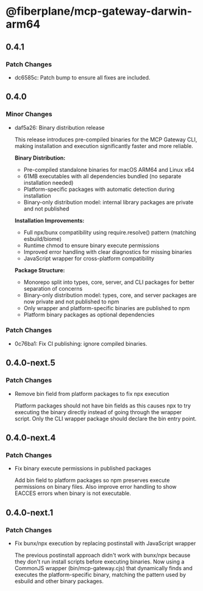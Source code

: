 # @fiberplane/mcp-gateway-darwin-arm64

## 0.4.1

### Patch Changes

- dc6585c: Patch bump to ensure all fixes are included.

## 0.4.0

### Minor Changes

- daf5a26: Binary distribution release

  This release introduces pre-compiled binaries for the MCP Gateway CLI, making installation and execution significantly faster and more reliable.

  **Binary Distribution:**

  - Pre-compiled standalone binaries for macOS ARM64 and Linux x64
  - 61MB executables with all dependencies bundled (no separate installation needed)
  - Platform-specific packages with automatic detection during installation
  - Binary-only distribution model: internal library packages are private and not published

  **Installation Improvements:**

  - Full npx/bunx compatibility using require.resolve() pattern (matching esbuild/biome)
  - Runtime chmod to ensure binary execute permissions
  - Improved error handling with clear diagnostics for missing binaries
  - JavaScript wrapper for cross-platform compatibility

  **Package Structure:**

  - Monorepo split into types, core, server, and CLI packages for better separation of concerns
  - Binary-only distribution model: types, core, and server packages are now private and not published to npm
  - Only wrapper and platform-specific binaries are published to npm
  - Platform binary packages as optional dependencies

### Patch Changes

- 0c76ba1: Fix CI publishing: ignore compiled binaries.

## 0.4.0-next.5

### Patch Changes

- Remove bin field from platform packages to fix npx execution

  Platform packages should not have bin fields as this causes npx to try executing the binary directly instead of going through the wrapper script. Only the CLI wrapper package should declare the bin entry point.

## 0.4.0-next.4

### Patch Changes

- Fix binary execute permissions in published packages

  Add bin field to platform packages so npm preserves execute permissions on binary files. Also improve error handling to show EACCES errors when binary is not executable.

## 0.4.0-next.1

### Patch Changes

- Fix bunx/npx execution by replacing postinstall with JavaScript wrapper

  The previous postinstall approach didn't work with bunx/npx because they don't run install scripts before executing binaries. Now using a CommonJS wrapper (bin/mcp-gateway.cjs) that dynamically finds and executes the platform-specific binary, matching the pattern used by esbuild and other binary packages.
